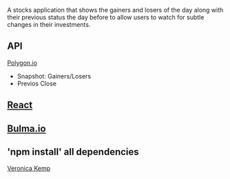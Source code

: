 A stocks application that shows the gainers and losers of the day along with their previous status the day before to allow users to watch for subtle changes in their investments.

## API
[Polygon.io](https://polygon.io)
- Snapshot: Gainers/Losers
- Previos Close

## [React](https://reactjs.org/)
## [Bulma.io](https://bulma.io)

## 'npm install' all dependencies

[Veronica Kemp](veronicakemp.com)
